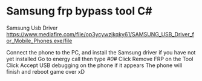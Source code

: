 # Samsung frp bypass tool C#

Samsung Usb Driver https://www.mediafire.com/file/op3ycywzjkqky61/SAMSUNG_USB_Driver_for_Mobile_Phones.exe/file

Connect the phone to the PC, and install the Samsung driver if you have not yet installed
Go to energy call then type *#0*#
Click Remove FRP on the Tool
Click Accept USB debugging on the phone if it appears
The phone will finish and reboot game over xD
